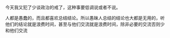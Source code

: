 今天我又犯了少谈政治的戒了，这种事要低调说或者不说。

人都是愚蠢的，而且都喜欢总结结论。所以愚昧人总结的结论也大都是无用的，听他们的结论就是浪费时间，甚至与他们交流就是浪费时间，除非必要的交流否则少和他们交流